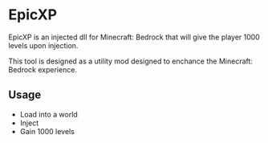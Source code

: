 # EpicXP
EpicXP is an injected dll for Minecraft: Bedrock that will give the player 1000 levels upon injection.

This tool is designed as a utility mod designed to enchance the Minecraft: Bedrock experience.
## Usage

- Load into a world
- Inject
- Gain 1000 levels
